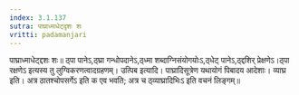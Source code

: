```yaml
---
index: 3.1.137
sutra: पाघ्राध्माधेट्दृशः शः
vritti: padamanjari
---
```


 पाघ्राध्माधेट्द्दशः शः॥ ठ्पा पानेऽ,ठ्घ्रा गन्धोपदानेऽ,ठ्ध्मा शब्दाग्निसंयोगयोःऽ,ठ्धेट् पानेऽ,ठ्द्दशिर् प्रेक्षणेऽ।ठ्पा रक्षणेऽ इत्यस्य तु लुग्विकरणत्वादग्रहणम्। उत्पिब इत्यादि। पाघ्रादिसूत्रेण यथायोगं पिबादय आदेशाः। व्याघ्र इति। अत्र ठातश्चोपसर्गेऽ इति क एव भवति; अत्र च ठ्व्याघ्रादिभिःऽ इति वचनं लिङ्गम्॥